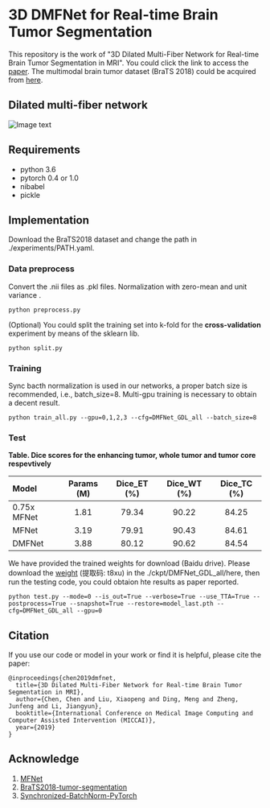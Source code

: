 # 3D DMFNet for Real-time Brain Tumor Segmentation

This repository is the work of "3D Dilated Multi-Fiber Network for Real-time Brain Tumor Segmentation in MRI". You could click the link to access the [paper](https://arxiv.org/pdf/1904.03355.pdf). The multimodal brain tumor dataset (BraTS 2018) could be acquired from [here](https://www.med.upenn.edu/sbia/brats2018.html).


## Dilated multi-fiber network

![Image text](https://github.com/China-LiuXiaopeng/BraTS-DMFNet/blob/master/fig/Architecture.jpg)

## Requirements
* python 3.6
* pytorch 0.4 or 1.0
* nibabel
* pickle 

## Implementation

Download the BraTS2018 dataset and change the path in ./experiments/PATH.yaml.

### Data preprocess
Convert the .nii files as .pkl files. Normalization with zero-mean and unit variance . 

```
python preprocess.py
```

(Optional) You could split the training set into k-fold for the **cross-validation** experiment by means of the sklearn lib.

```
python split.py
```

### Training

Sync bacth normalization is used in our networks, a proper batch size is recommended, i.e., batch_size=8. Multi-gpu training is necessary to obtain a decent result.
```
python train_all.py --gpu=0,1,2,3 --cfg=DMFNet_GDL_all --batch_size=8
```

### Test

**Table. Dice scores for the enhancing tumor, whole tumor and tumor core respevtively** 

| Model         | Params (M) | Dice_ET (%) | Dice_WT (%) | Dice_TC (%) | 
| :-------------|:----------:|:-----------:|:-----------:|:-----------:|
| 0.75x MFNet   | 1.81 | 79.34 | 90.22 | 84.25 | 
| MFNet         | 3.19 | 79.91 | 90.43 | 84.61 | 
| DMFNet        | 3.88 | 80.12 | 90.62 | 84.54 |

We have provided the trained weights for download (Baidu drive). Please download the [weight](https://pan.baidu.com/s/1dRyo9ZvisZvAwO4TVen2Pg) (提取码: t8xu) in the ./ckpt/DMFNet_GDL_all/here, then run the testing code, you could obtaion hte results as paper reported.

```
python test.py --mode=0 --is_out=True --verbose=True --use_TTA=True --postprocess=True --snapshot=True --restore=model_last.pth --cfg=DMFNet_GDL_all --gpu=0
```

## Citation

If you use our code or model in your work or find it is helpful, please cite the paper:
```
@inproceedings{chen2019dmfnet,
  title={3D Dilated Multi-Fiber Network for Real-time Brain Tumor Segmentation in MRI},
  author={Chen, Chen and Liu, Xiaopeng and Ding, Meng and Zheng, Junfeng and Li, Jiangyun},
  booktitle={International Conference on Medical Image Computing and Computer Assisted Intervention (MICCAI)},
  year={2019}
}
```

## Acknowledge

1. [MFNet](https://github.com/cypw/PyTorch-MFNet)
2. [BraTS2018-tumor-segmentation](https://github.com/ieee820/BraTS2018-tumor-segmentation)
3. [Synchronized-BatchNorm-PyTorch](https://github.com/vacancy/Synchronized-BatchNorm-PyTorch)
